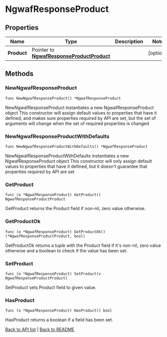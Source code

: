 # NgwafResponseProduct

## Properties

Name | Type | Description | Notes
------------ | ------------- | ------------- | -------------
**Product** | Pointer to [**NgwafResponseProductProduct**](NgwafResponseProductProduct.md) |  | [optional] 

## Methods

### NewNgwafResponseProduct

`func NewNgwafResponseProduct() *NgwafResponseProduct`

NewNgwafResponseProduct instantiates a new NgwafResponseProduct object
This constructor will assign default values to properties that have it defined,
and makes sure properties required by API are set, but the set of arguments
will change when the set of required properties is changed

### NewNgwafResponseProductWithDefaults

`func NewNgwafResponseProductWithDefaults() *NgwafResponseProduct`

NewNgwafResponseProductWithDefaults instantiates a new NgwafResponseProduct object
This constructor will only assign default values to properties that have it defined,
but it doesn't guarantee that properties required by API are set

### GetProduct

`func (o *NgwafResponseProduct) GetProduct() NgwafResponseProductProduct`

GetProduct returns the Product field if non-nil, zero value otherwise.

### GetProductOk

`func (o *NgwafResponseProduct) GetProductOk() (*NgwafResponseProductProduct, bool)`

GetProductOk returns a tuple with the Product field if it's non-nil, zero value otherwise
and a boolean to check if the value has been set.

### SetProduct

`func (o *NgwafResponseProduct) SetProduct(v NgwafResponseProductProduct)`

SetProduct sets Product field to given value.

### HasProduct

`func (o *NgwafResponseProduct) HasProduct() bool`

HasProduct returns a boolean if a field has been set.


[Back to API list](../README.md#documentation-for-api-endpoints) | [Back to README](../README.md)


